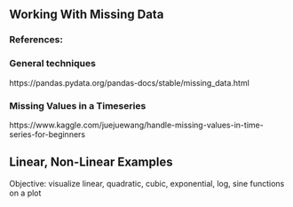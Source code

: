 <h2>Working With Missing Data</h2>
<h3>References:</h3>
<h3>General techniques</h3>
https://pandas.pydata.org/pandas-docs/stable/missing_data.html<br/>
<h3>Missing Values in a Timeseries</h3>
https://www.kaggle.com/juejuewang/handle-missing-values-in-time-series-for-beginners


<h2>Linear, Non-Linear Examples</h2>
Objective: visualize linear, quadratic, cubic, exponential, log, sine functions on a plot
